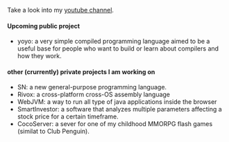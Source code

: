 Take a look into my <a href="https://www.youtube.com/@yahya.abdulmohsin">youtube channel</a>.

<h4>Upcoming public project</h4>

<ul>
  <li>yoyo: a very simple compiled programming language aimed to be a useful base for people who want to build or learn about compilers and how they work.</li>
</ul>

<h4>other (crurrently) private projects I am working on</h4>
<ul>
<li>SN: a new general-purpose programming language.</li>
<li>Rivox: a cross-platform cross-OS assembly language</li>
<li>WebJVM: a way to run all type of java applications inside the browser</li>
<li>SmartInvestor: a software that analyzes multiple parameters affecting a stock price for a certain timeframe.</li>
<li>CocoServer: a sever for one of my childhood MMORPG flash games (similat to Club Penguin).</li>
</ul>

<!---
yahyaabdulmohsin/yahyaabdulmohsin is a ✨ special ✨ repository because its `README.md` (this file) appears on your GitHub profile.
You can click the Preview link to take a look at your changes.
--->
